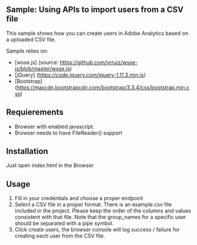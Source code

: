 ## Sample: Using APIs to import users from a CSV file

This sample shows how you can create users in Adobe Analytics based on a uploaded CSV file.

Sample relies on:
* [wsse.js] (source: https://github.com/vrruiz/wsse-js/blob/master/wsse.js)
* [jQuery] (https://code.jquery.com/jquery-1.11.3.min.js)
* [Bootstrap] (https://maxcdn.bootstrapcdn.com/bootstrap/3.3.4/css/bootstrap.min.css)

## Requierements 
* Browser with enabled javascript.
* Browser needs to have FileReader() support

## Installation
Just open index.html in the Browser


## Usage 
1. Fill in your credentials and choose a proper endpoint 
2. Select a CSV file in a proper format. There is an example.csv file included in the project. Please keep the order of the columns and values consistent with that file.
Note that the group_names for a specific user should be separated with a pipe symbol.
3. Click create users, the browser console will log success / failure for creating each user from the CSV file.

